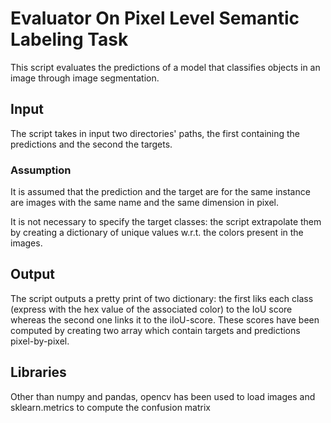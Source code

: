 # Evaluator On Pixel Level Semantic Labeling Task

This script evaluates the predictions of a model that classifies objects in an image through image segmentation. 
## Input
The script takes in input two directories' paths, the first containing the predictions and the second the targets. 
### Assumption
It is assumed that the prediction and the target are for the same instance are images with the same name and the same dimension in pixel. 

It is not necessary to specify the target classes: the script extrapolate them by creating a dictionary of unique values w.r.t. the colors present in the images.

## Output
The script outputs a pretty print of two dictionary: the first liks each class (express with the hex value of the associated color) to the IoU score whereas the second one links it to the iIoU-score.
These scores have been computed by creating two array which contain targets and predictions pixel-by-pixel. 

## Libraries
Other than numpy and pandas, opencv has been used to load images and sklearn.metrics to compute the confusion matrix 